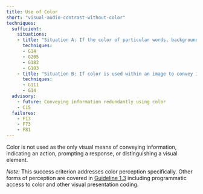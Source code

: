```yaml
---
title: Use of Color
short: "visual-audio-contrast-without-color"
techniques:
  sufficient:
    situations:
    - title: "Situation A: If the color of particular words, backgrounds, or other content is used to indicate information:"
      techniques:
      - G14
      - G205
      - G182
      - G183
    - title: "Situation B: If color is used within an image to convey information:"
      techniques:
      - G111
      - G14
  advisory:
    - future: Conveying information redundantly using color
    - C15
  failures:
    - F13
    - F73
    - F81
---
```

Color is not used as the only visual means of conveying information, indicating an action, prompting a response, or distinguishing a visual element.

*Note:* This success criterion addresses color perception specifically. Other forms of perception are covered in [Guideline 1.3](#content-structure-separation) including programmatic access to color and other visual presentation coding.